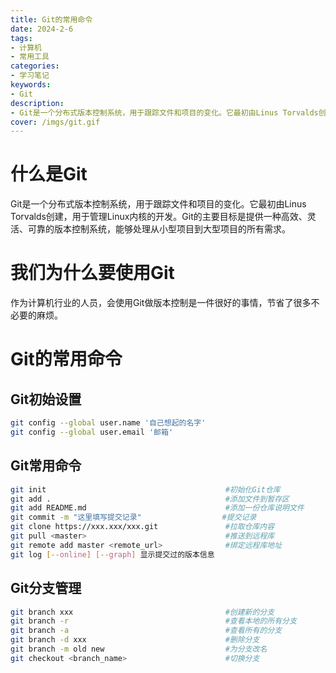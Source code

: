 ```yaml
---
title: Git的常用命令
date: 2024-2-6
tags: 
- 计算机
- 常用工具
categories: 
- 学习笔记
keywords: 
- Git
description: 
- Git是一个分布式版本控制系统，用于跟踪文件和项目的变化。它最初由Linus Torvalds创建，用于管理Linux内核的开发。Git的主要目标是提供一种高效、灵活、可靠的版本控制系统，能够处理从小型项目到大型项目的所有需求。
cover: /imgs/git.gif
---
```


# 什么是Git

Git是一个分布式版本控制系统，用于跟踪文件和项目的变化。它最初由Linus Torvalds创建，用于管理Linux内核的开发。Git的主要目标是提供一种高效、灵活、可靠的版本控制系统，能够处理从小型项目到大型项目的所有需求。
# 我们为什么要使用Git
作为计算机行业的人员，会使用Git做版本控制是一件很好的事情，节省了很多不必要的麻烦。
# Git的常用命令
## Git初始设置

```bash
git config --global user.name '自己想起的名字'
git config --global user.email '邮箱'
```
## Git常用命令
```bash
git init                                        #初始化Git仓库
git add .                                       #添加文件到暂存区
git add README.md                               #添加一份仓库说明文件
git commit -m "这里填写提交记录"                  #提交记录
git clone https://xxx.xxx/xxx.git               #拉取仓库内容
git pull <master>                               #推送到远程库
git remote add master <remote_url>              #绑定远程库地址
git log [--online] [--graph] 显示提交过的版本信息
```
## Git分支管理
```bash
git branch xxx                                  #创建新的分支
git branch -r                                   #查看本地的所有分支
git branch -a                                   #查看所有的分支
git branch -d xxx                               #删除分支
git branch -m old new                           #为分支改名
git checkout <branch_name>                      #切换分支
```

